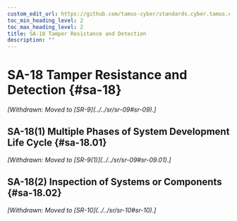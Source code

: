 ```yaml
---
custom_edit_url: https://github.com/tamus-cyber/standards.cyber.tamus.edu/tree/main/static/content/tamus.edu/TAMUS_profile.xml
toc_min_heading_level: 2
toc_max_heading_level: 2
title: SA-18 Tamper Resistance and Detection
description: ""
---
```


# SA-18 Tamper Resistance and Detection {#sa-18}

<prop xmlns="http://csrc.nist.gov/ns/oscal/1.0" name="status" value="withdrawn">
            <em>[Withdrawn: Moved to [SR-9](../../sr/sr-09#sr-09).]</em>
         </prop>
         


## SA-18(1) Multiple Phases of System Development Life Cycle {#sa-18.01}

<prop xmlns="http://csrc.nist.gov/ns/oscal/1.0" name="status" value="withdrawn">
               <em>[Withdrawn: Moved to [SR-9(1)](../../sr/sr-09#sr-09.01).]</em>
            </prop>
            

## SA-18(2) Inspection of Systems or Components {#sa-18.02}

<prop xmlns="http://csrc.nist.gov/ns/oscal/1.0" name="status" value="withdrawn">
               <em>[Withdrawn: Moved to [SR-10](../../sr/sr-10#sr-10).]</em>
            </prop>
            

